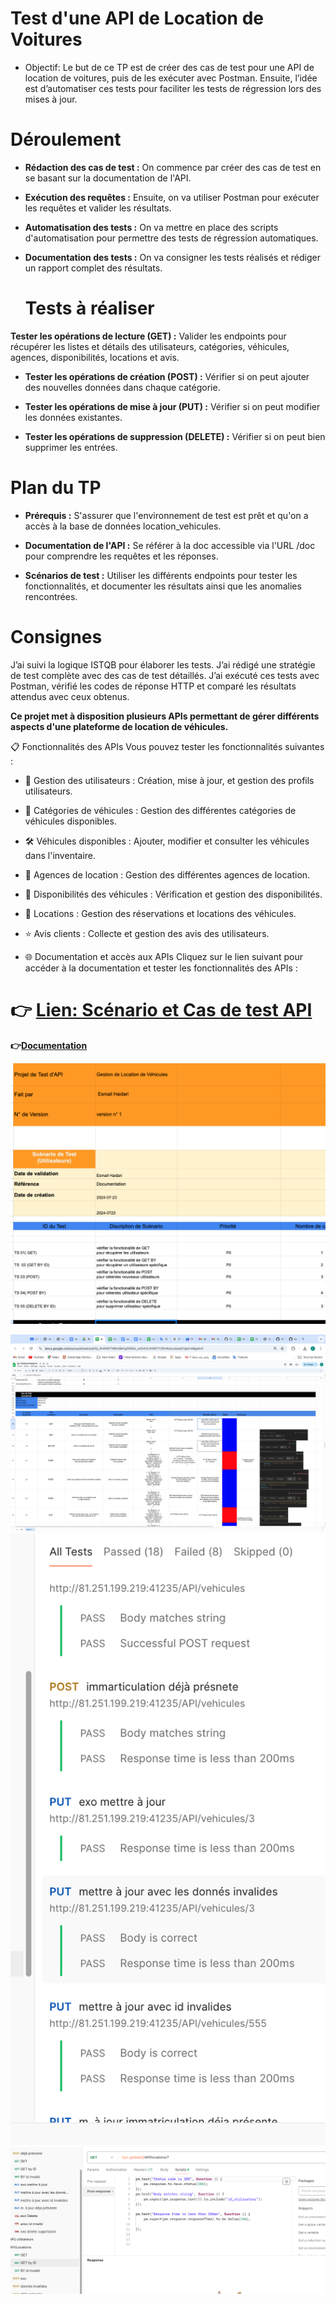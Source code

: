 # Test d'une API de Location de Voitures

+ Objectif:
Le but de ce TP est de créer des cas de test pour une API de location de voitures, puis de les exécuter avec Postman. Ensuite, l’idée est d’automatiser ces tests pour faciliter les tests de régression lors des mises à jour.

# Déroulement

+ **Rédaction des cas de test :** On commence par créer des cas de test en se basant sur la documentation de l'API.
+ **Exécution des requêtes :** Ensuite, on va utiliser Postman pour exécuter les requêtes et valider les résultats.

+ **Automatisation des tests :** On va mettre en place des scripts d'automatisation pour permettre des tests de régression automatiques.

+ **Documentation des tests :** On va consigner les tests réalisés et rédiger un rapport complet des résultats.

  # Tests à réaliser

**Tester les opérations de lecture (GET) :** Valider les endpoints pour récupérer les listes et détails des utilisateurs, catégories, véhicules, agences, disponibilités, locations et avis.
+ **Tester les opérations de création (POST) :** Vérifier si on peut ajouter des nouvelles données dans chaque catégorie.

+ **Tester les opérations de mise à jour (PUT) :** Vérifier si on peut modifier les données existantes.

+ **Tester les opérations de suppression (DELETE) :** Vérifier si on peut bien supprimer les entrées.

# Plan du TP

+ **Prérequis :** S'assurer que l'environnement de test est prêt et qu'on a accès à la base de données location_vehicules.

+ **Documentation de l'API :** Se référer à la doc accessible via l'URL /doc pour comprendre les requêtes et les réponses.

+ **Scénarios de test :** Utiliser les différents endpoints pour tester les fonctionnalités, et documenter les résultats ainsi que les anomalies rencontrées.

# Consignes
J’ai suivi la logique ISTQB pour élaborer les tests.
J’ai rédigé une stratégie de test complète avec des cas de test détaillés.
J’ai exécuté ces tests avec Postman, vérifié les codes de réponse HTTP et comparé les résultats attendus avec ceux obtenus.


**Ce projet met à disposition plusieurs APIs permettant de gérer différents aspects d'une plateforme de location de véhicules.**

📋 Fonctionnalités des APIs
Vous pouvez tester les fonctionnalités suivantes :

+ 👤 Gestion des utilisateurs : Création, mise à jour, et gestion des profils utilisateurs.

+ 🚗 Catégories de véhicules : Gestion des différentes catégories de véhicules disponibles.

+ 🛠️ Véhicules disponibles : Ajouter, modifier et consulter les véhicules dans l'inventaire.

+ 🏢 Agences de location : Gestion des différentes agences de location.

+ 📅 Disponibilités des véhicules : Vérification et gestion des disponibilités.

+ 📄 Locations : Gestion des réservations et locations des véhicules.

+ ⭐ Avis clients : Collecte et gestion des avis des utilisateurs.

+ 🌐 Documentation et accès aux APIs
Cliquez sur le lien suivant pour accéder à la documentation et tester les fonctionnalités des APIs :

#  👉 [Lien: Scénario et Cas de test API](https://docs.google.com/spreadsheets/d/e/2PACX-1vSDNtFIL7eCEX2Z8tUXV_7PIFr7X-Ty0QK2jy2Nwf3DYvcJZimTgc99n8SEC9HJqxJy3HvW3Hyp9Hju/pubhtml)

**👉[Documentation](https://github.com/esmailhaidari24/API-Gestion-location-voiture.git)**


![](https://github.com/esmailhaidari24/API--postman/blob/main/Capture%20d%E2%80%99e%CC%81cran%201403-06-16%20a%CC%80%2010.00.39.png)


![](https://github.com/esmailhaidari24/API--postman/blob/main/Capture%20d%E2%80%99e%CC%81cran%201403-06-14%20a%CC%80%2021.36.27.png)
![](https://github.com/esmailhaidari24/API--postman/blob/main/Capture%20d%E2%80%99e%CC%81cran%201403-06-27%20a%CC%80%2014.21.46.png)
![](https://github.com/esmailhaidari24/API--postman/blob/main/Capture%20d%E2%80%99e%CC%81cran%201403-06-14%20a%CC%80%2021.47.35.png)









